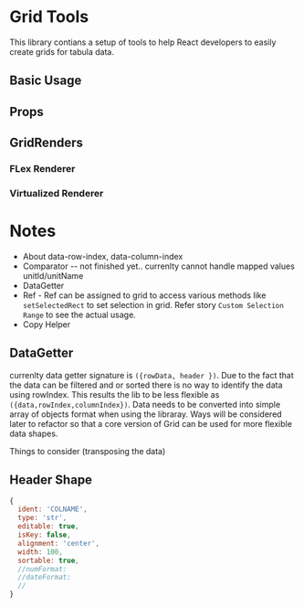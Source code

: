 # Grid Tools

This library contians a setup of tools to help React developers to easily create grids for tabula data.

## Basic Usage

## Props

## GridRenders

### FLex Renderer

### Virtualized Renderer

# Notes

- About data-row-index, data-column-index
- Comparator -- not finished yet.. currenlty cannot handle mapped values unitId/unitName
- DataGetter
- Ref - Ref can be assigned to grid to access various methods like `setSelectedRect` to set selection in grid. Refer story `Custom Selection Range` to see the actual usage.
- Copy Helper

## DataGetter

currenlty data getter signature is `({rowData, header })`. Due to the fact that the data can be filtered and or sorted there is no way to identify the data using rowIndex. This results the lib to be less flexible as `({data,rowIndex,columnIndex})`. Data needs to be converted into simple array of objects format when using the libraray. Ways will be considered later to refactor so that a core version of Grid can be used for more flexible data shapes.

Things to consider (transposing the data)

## Header Shape

```javascript
{
  ident: 'COLNAME',
  type: 'str',
  editable: true,
  isKey: false,
  alignment: 'center',
  width: 100,
  sortable: true,
  //numFormat:
  //dateFormat:
  //
}
```
